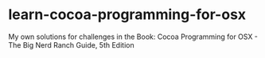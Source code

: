 # learn-cocoa-programming-for-osx
My own solutions for challenges in the Book: Cocoa Programming for OSX - The Big Nerd Ranch Guide, 5th Edition
